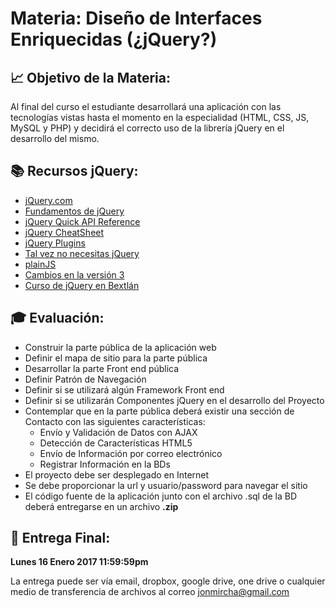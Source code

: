 # Materia: Diseño de Interfaces Enriquecidas (¿jQuery?)

## :chart_with_upwards_trend: Objetivo de la Materia:

Al final del curso el estudiante desarrollará una aplicación con las tecnologías vistas hasta el momento en la especialidad (HTML, CSS, JS, MySQL y PHP) y decidirá el correcto uso de la librería jQuery en el desarrollo del mismo.

## :books: Recursos jQuery:

* [jQuery.com](http://jquery.com/)
* [Fundamentos de jQuery](http://librojquery.com/)
* [jQuery Quick API Reference](https://oscarotero.com/jquery/)
* [jQuery CheatSheet](http://overapi.com/jquery/)
* [jQuery Plugins](https://plugins.jquery.com/)
* [Tal vez no necesitas jQuery](http://youmightnotneedjquery.com/)
* [plainJS](https://plainjs.com/)
* [Cambios en la versión 3](http://jquery.com/upgrade-guide/3.0/)
* [Curso de jQuery en Bextlán](https://www.youtube.com/playlist?list=PLvq-jIkSeTUYvLDfVUXOhnZ6QSouIfQQ7)


## :mortar_board: Evaluación:

* Construir la parte pública de la aplicación web
* Definir el mapa de sitio para la parte pública
* Desarrollar la parte Front end pública
* Definir Patrón de Navegación
* Definir si se utilizará algún Framework Front end
* Definir si se utilizarán Componentes jQuery en el desarrollo del Proyecto
* Contemplar que en la parte pública deberá existir una sección de Contacto con las siguientes características:
	* Envío y Validación de Datos con AJAX
	* Detección de Características HTML5
	* Envío de Información por correo electrónico
	* Registrar Información en la BDs
* El proyecto debe ser desplegado en Internet
* Se debe proporcionar la url y usuario/password para navegar el sitio
* El código fuente de la aplicación junto con el archivo .sql de la BD deberá entregarse en un archivo **.zip**

## :date: Entrega Final: 

**Lunes 16 Enero 2017 11:59:59pm**

La entrega puede ser vía email, dropbox, google drive, one drive o cualquier medio de transferencia de archivos al correo jonmircha@gmail.com